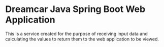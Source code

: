 # Dreamcar Java Spring Boot Web Application 
This is a service created for the purpose of receiving input data and calculating the values ​​to return them to the web application to be viewed.
